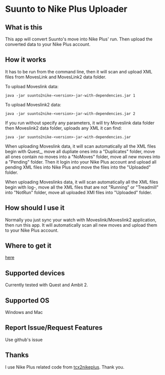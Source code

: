 Suunto to Nike Plus Uploader
===========================


What is this
------------

This app will convert Suunto's move into Nike Plus' run. Then upload the converted data to your Nike Plus account.

How it works
------------

It has to be run from the command line, then it will scan and upload XML files from MovesLink and MovesLink2 data folder.

To upload Moveslink data:

    java -jar suunto2nike-<version>-jar-with-dependencies.jar 1

To upload Moveslink2 data:

    java -jar suunto2nike-<version>-jar-with-dependencies.jar 2

If you run without specify any parameters, it will try Moveslink data folder then Moveslink2 data folder, uploads any XML it can find:

    java -jar suunto2nike-<version>-jar-with-dependencies.jar

When uploading Moveslink data, it will scan automatically all the XML files begin with Quest_, move all dupliate ones into a "Duplicates" folder, move all ones contain no moves into a "NoMoves" folder, move all new moves into a "Pending" folder. Then it login into your Nike Plus account and upload all pending XML files into Nike Plus and move the files into the "Uploaded" folder.

When uploading Moveslinks data, it will scan automatically all the XML files begin with log-, move all the XML files that are not "Running" or "Treadmill" into "NotRun" folder, move all uploaded XMl files into "Uploaded" folder.

How should I use it
-------------------

Normally you just sync your watch with Moveslink/Moveslink2 application, then run this app. It will automatically scan all new moves and upload them to your Nike Plus account.

Where to get it
---------------

[here](https://github.com/oldhu/suunto2nike/releases)

Supported devices
-----------------

Currently tested with Quest and Ambit 2.

Supported OS
------------

Windows and Mac

Report Issue/Request Features
-----------------------------

Use github's issue

Thanks
------

I use Nike Plus related code from [tcx2nikeplus](https://github.com/angusws/tcx2nikeplus). Thank you.